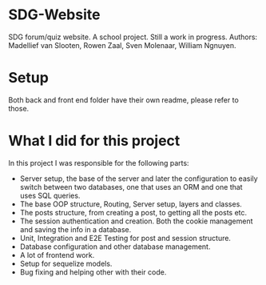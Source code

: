 # SDG-Website
SDG forum/quiz website. A school project. Still a work in progress.
Authors: Madellief van Slooten, Rowen Zaal, Sven Molenaar, William Ngnuyen.

# Setup 
Both back and front end folder have their own readme, please refer to those.

# What I did for this project
In this project I was responsible for the following parts:
- Server setup, the base of the server and later the configuration to easily switch between two databases, one that uses an ORM and one that uses SQL queries.
- The base OOP structure, Routing, Server setup, layers and classes.
- The posts structure, from creating a post, to getting all the posts etc.
- The session authentication and creation. Both the cookie management and saving the info in a database.
- Unit, Integration and E2E Testing for post and session structure.
- Database configuration and other database management.
- A lot of frontend work.
- Setup for sequelize models.
- Bug fixing and helping other with their code.
